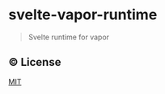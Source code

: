 # svelte-vapor-runtime

> Svelte runtime for vapor

## ©️ License

[MIT](http://opensource.org/licenses/MIT)
